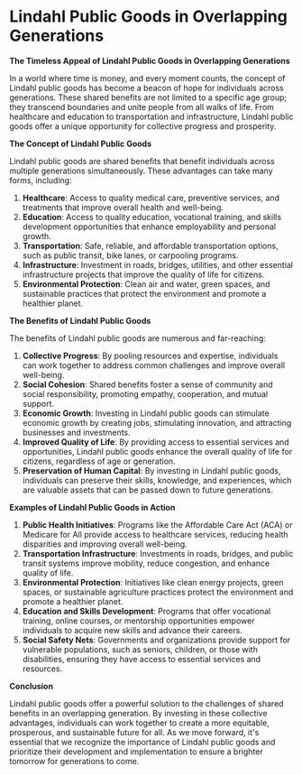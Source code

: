 # Lindahl Public Goods in Overlapping Generations

**The Timeless Appeal of Lindahl Public Goods in Overlapping Generations**

In a world where time is money, and every moment counts, the concept of Lindahl public goods has become a beacon of hope for individuals across generations. These shared benefits are not limited to a specific age group; they transcend boundaries and unite people from all walks of life. From healthcare and education to transportation and infrastructure, Lindahl public goods offer a unique opportunity for collective progress and prosperity.

**The Concept of Lindahl Public Goods**

Lindahl public goods are shared benefits that benefit individuals across multiple generations simultaneously. These advantages can take many forms, including:

1. **Healthcare**: Access to quality medical care, preventive services, and treatments that improve overall health and well-being.
2. **Education**: Access to quality education, vocational training, and skills development opportunities that enhance employability and personal growth.
3. **Transportation**: Safe, reliable, and affordable transportation options, such as public transit, bike lanes, or carpooling programs.
4. **Infrastructure**: Investment in roads, bridges, utilities, and other essential infrastructure projects that improve the quality of life for citizens.
5. **Environmental Protection**: Clean air and water, green spaces, and sustainable practices that protect the environment and promote a healthier planet.

**The Benefits of Lindahl Public Goods**

The benefits of Lindahl public goods are numerous and far-reaching:

1. **Collective Progress**: By pooling resources and expertise, individuals can work together to address common challenges and improve overall well-being.
2. **Social Cohesion**: Shared benefits foster a sense of community and social responsibility, promoting empathy, cooperation, and mutual support.
3. **Economic Growth**: Investing in Lindahl public goods can stimulate economic growth by creating jobs, stimulating innovation, and attracting businesses and investments.
4. **Improved Quality of Life**: By providing access to essential services and opportunities, Lindahl public goods enhance the overall quality of life for citizens, regardless of age or generation.
5. **Preservation of Human Capital**: By investing in Lindahl public goods, individuals can preserve their skills, knowledge, and experiences, which are valuable assets that can be passed down to future generations.

**Examples of Lindahl Public Goods in Action**

1. **Public Health Initiatives**: Programs like the Affordable Care Act (ACA) or Medicare for All provide access to healthcare services, reducing health disparities and improving overall well-being.
2. **Transportation Infrastructure**: Investments in roads, bridges, and public transit systems improve mobility, reduce congestion, and enhance quality of life.
3. **Environmental Protection**: Initiatives like clean energy projects, green spaces, or sustainable agriculture practices protect the environment and promote a healthier planet.
4. **Education and Skills Development**: Programs that offer vocational training, online courses, or mentorship opportunities empower individuals to acquire new skills and advance their careers.
5. **Social Safety Nets**: Governments and organizations provide support for vulnerable populations, such as seniors, children, or those with disabilities, ensuring they have access to essential services and resources.

**Conclusion**

Lindahl public goods offer a powerful solution to the challenges of shared benefits in an overlapping generation. By investing in these collective advantages, individuals can work together to create a more equitable, prosperous, and sustainable future for all. As we move forward, it's essential that we recognize the importance of Lindahl public goods and prioritize their development and implementation to ensure a brighter tomorrow for generations to come.
